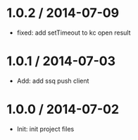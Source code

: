 1.0.2 / 2014-07-09
==================

 * fixed: add setTimeout to kc open result

1.0.1 / 2014-07-03
==================

 * Add: add ssq push client

1.0.0 / 2014-07-02
==================

 * Init: init project files